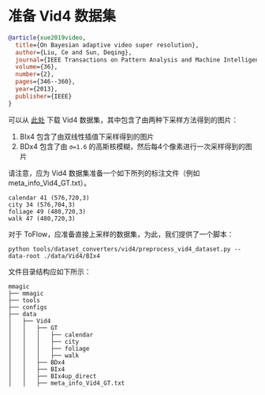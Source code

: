 # 准备 Vid4 数据集

<!-- [DATASET] -->

```bibtex
@article{xue2019video,
  title={On Bayesian adaptive video super resolution},
  author={Liu, Ce and Sun, Deqing},
  journal={IEEE Transactions on Pattern Analysis and Machine Intelligence},
  volume={36},
  number={2},
  pages={346--360},
  year={2013},
  publisher={IEEE}
}
```

可以从 [此处](https://drive.google.com/file/d/1ZuvNNLgR85TV_whJoHM7uVb-XW1y70DW/view?usp=sharing) 下载 Vid4 数据集，其中包含了由两种下采样方法得到的图片：

1. BIx4 包含了由双线性插值下采样得到的图片
2. BDx4 包含了由 `σ=1.6` 的高斯核模糊，然后每4个像素进行一次采样得到的图片

请注意，应为 Vid4 数据集准备一个如下所列的标注文件（例如 meta_info_Vid4_GT.txt）。

```text
calendar 41 (576,720,3)
city 34 (576,704,3)
foliage 49 (480,720,3)
walk 47 (480,720,3)
```

对于 ToFlow，应准备直接上采样的数据集，为此，我们提供了一个脚本：

```shell
python tools/dataset_converters/vid4/preprocess_vid4_dataset.py --data-root ./data/Vid4/BIx4
```

文件目录结构应如下所示：

```text
mmagic
├── mmagic
├── tools
├── configs
├── data
│   ├── Vid4
│   │   ├── GT
│   │   │   ├── calendar
│   │   │   ├── city
│   │   │   ├── foliage
│   │   │   ├── walk
│   │   ├── BDx4
│   │   ├── BIx4
│   │   ├── BIx4up_direct
│   │   ├── meta_info_Vid4_GT.txt
```
